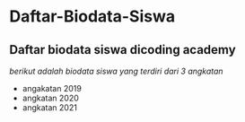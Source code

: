 # Daftar-Biodata-Siswa
Daftar biodata siswa dicoding academy
--
*berikut adalah biodata siswa yang terdiri dari 3 angkatan*
- angakatan 2019
- angkatan 2020
- angkatan 2021
